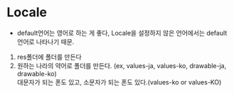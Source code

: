 # Locale
  - default언어는 영어로 하는 게 좋다, Locale을 설정하지 않은 언어에서는 default언어로 나타나기 때문.
  1. res폴더에 폴더를 만든다
  2. 원하는 나라의 약어로 폴더를 만든다. (ex, values-ja, values-ko, drawable-ja, drawable-ko)<br>
    대문자가 되는 폰도 있고, 소문자가 되는 폰도 있다.(values-ko or values-KO) 
